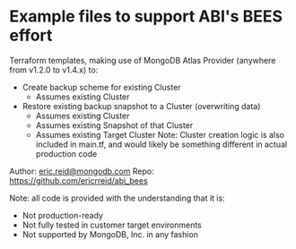 # Example files to support ABI's BEES effort
Terraform templates, making use of MongoDB Atlas Provider (anywhere from v1.2.0 to v1.4.x) to:
  - Create backup scheme for existing Cluster
    - Assumes existing Cluster
  - Restore existing backup snapshot to a Cluster (overwriting data)
    - Assumes existing Cluster
    - Assumes existing Snapshot of that Cluster
    - Assumes existing Target Cluster
Note: Cluster creation logic is also included in main.tf, and would likely be something different in actual production code

Author: eric.reid@mongodb.com
Repo: https://github.com/ericrreid/abi_bees

Note: all code is provided with the understanding that it is:
  - Not production-ready
  - Not fully tested in customer target environments
  - Not supported by MongoDB, Inc. in any fashion
